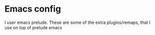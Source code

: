 # Emacs config
I user emacs prelude. These are some of the extra plugins/remaps, that I use
on top of prelude emacs
